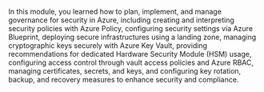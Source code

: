 In this module, you learned how to plan, implement, and manage governance for security in Azure, including creating and interpreting security policies with Azure Policy, configuring security settings via Azure Blueprint, deploying secure infrastructures using a landing zone, managing cryptographic keys securely with Azure Key Vault, providing recommendations for dedicated Hardware Security Module (HSM) usage, configuring access control through vault access policies and Azure RBAC, managing certificates, secrets, and keys, and configuring key rotation, backup, and recovery measures to enhance security and compliance.
